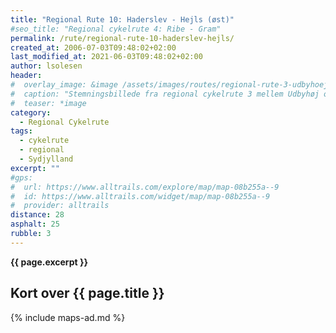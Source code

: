 ```yaml
---
title: "Regional Rute 10: Haderslev - Hejls (øst)"
#seo_title: "Regional cykelrute 4: Ribe - Gram"
permalink: /rute/regional-rute-10-haderslev-hejls/
created_at: 2006-07-03T09:48:02+02:00
last_modified_at: 2021-06-03T09:48:02+02:00
author: lsolesen
header:
#  overlay_image: &image /assets/images/routes/regional-rute-3-udbyhoej-hornslet.jpg
#  caption: "Stemningsbillede fra regional cykelrute 3 mellem Udbyhøj og Hornslet"
#  teaser: *image
category:
  - Regional Cykelrute
tags:
  - cykelrute
  - regional
  - Sydjylland
excerpt: ""
#gps:
#  url: https://www.alltrails.com/explore/map/map-08b255a--9
#  id: https://www.alltrails.com/widget/map/map-08b255a--9
#  provider: alltrails
distance: 28
asphalt: 25
rubble: 3
---
```


**{{ page.excerpt }}**

## Kort over {{ page.title }}

{% include maps-ad.md %}
